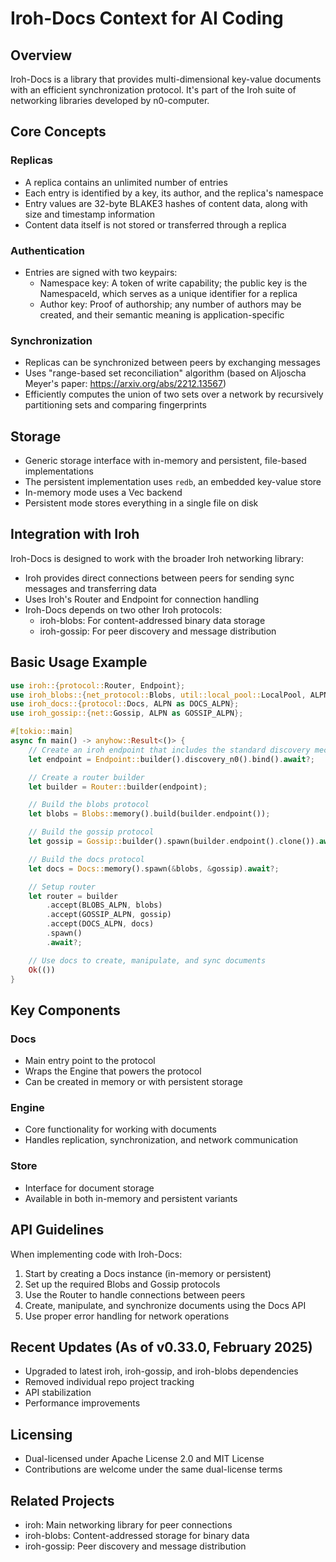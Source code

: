 # Iroh-Docs Context for AI Coding

## Overview
Iroh-Docs is a library that provides multi-dimensional key-value documents with an efficient synchronization protocol. It's part of the Iroh suite of networking libraries developed by n0-computer.

## Core Concepts

### Replicas
- A replica contains an unlimited number of entries
- Each entry is identified by a key, its author, and the replica's namespace
- Entry values are 32-byte BLAKE3 hashes of content data, along with size and timestamp information
- Content data itself is not stored or transferred through a replica

### Authentication
- Entries are signed with two keypairs:
  - Namespace key: A token of write capability; the public key is the NamespaceId, which serves as a unique identifier for a replica
  - Author key: Proof of authorship; any number of authors may be created, and their semantic meaning is application-specific

### Synchronization
- Replicas can be synchronized between peers by exchanging messages
- Uses "range-based set reconciliation" algorithm (based on Aljoscha Meyer's paper: https://arxiv.org/abs/2212.13567)
- Efficiently computes the union of two sets over a network by recursively partitioning sets and comparing fingerprints

## Storage
- Generic storage interface with in-memory and persistent, file-based implementations
- The persistent implementation uses `redb`, an embedded key-value store
- In-memory mode uses a Vec<u8> backend
- Persistent mode stores everything in a single file on disk

## Integration with Iroh

Iroh-Docs is designed to work with the broader Iroh networking library:

- Iroh provides direct connections between peers for sending sync messages and transferring data
- Uses Iroh's Router and Endpoint for connection handling
- Iroh-Docs depends on two other Iroh protocols:
  - iroh-blobs: For content-addressed binary data storage
  - iroh-gossip: For peer discovery and message distribution

## Basic Usage Example

```rust
use iroh::{protocol::Router, Endpoint};
use iroh_blobs::{net_protocol::Blobs, util::local_pool::LocalPool, ALPN as BLOBS_ALPN};
use iroh_docs::{protocol::Docs, ALPN as DOCS_ALPN};
use iroh_gossip::{net::Gossip, ALPN as GOSSIP_ALPN};

#[tokio::main]
async fn main() -> anyhow::Result<()> {
    // Create an iroh endpoint that includes the standard discovery mechanisms
    let endpoint = Endpoint::builder().discovery_n0().bind().await?;

    // Create a router builder
    let builder = Router::builder(endpoint);

    // Build the blobs protocol
    let blobs = Blobs::memory().build(builder.endpoint());

    // Build the gossip protocol
    let gossip = Gossip::builder().spawn(builder.endpoint().clone()).await?;

    // Build the docs protocol
    let docs = Docs::memory().spawn(&blobs, &gossip).await?;

    // Setup router
    let router = builder
        .accept(BLOBS_ALPN, blobs)
        .accept(GOSSIP_ALPN, gossip)
        .accept(DOCS_ALPN, docs)
        .spawn()
        .await?;

    // Use docs to create, manipulate, and sync documents
    Ok(())
}
```

## Key Components

### Docs
- Main entry point to the protocol
- Wraps the Engine that powers the protocol
- Can be created in memory or with persistent storage

### Engine
- Core functionality for working with documents
- Handles replication, synchronization, and network communication

### Store
- Interface for document storage
- Available in both in-memory and persistent variants

## API Guidelines

When implementing code with Iroh-Docs:

1. Start by creating a Docs instance (in-memory or persistent)
2. Set up the required Blobs and Gossip protocols
3. Use the Router to handle connections between peers
4. Create, manipulate, and synchronize documents using the Docs API
5. Use proper error handling for network operations

## Recent Updates (As of v0.33.0, February 2025)
- Upgraded to latest iroh, iroh-gossip, and iroh-blobs dependencies
- Removed individual repo project tracking
- API stabilization
- Performance improvements

## Licensing
- Dual-licensed under Apache License 2.0 and MIT License
- Contributions are welcome under the same dual-license terms

## Related Projects
- iroh: Main networking library for peer connections
- iroh-blobs: Content-addressed storage for binary data
- iroh-gossip: Peer discovery and message distribution
